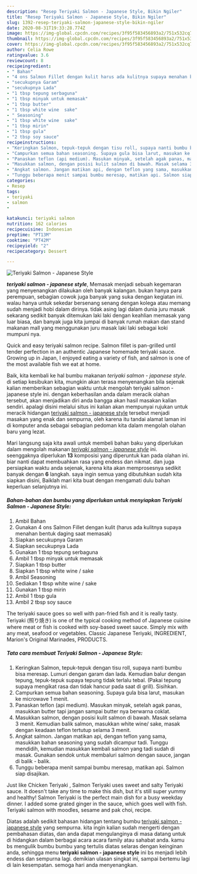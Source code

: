 ```yaml
---
description: "Resep Teriyaki Salmon - Japanese Style, Bikin Ngiler"
title: "Resep Teriyaki Salmon - Japanese Style, Bikin Ngiler"
slug: 1392-resep-teriyaki-salmon-japanese-style-bikin-ngiler
date: 2020-08-31T19:33:28.774Z
image: https://img-global.cpcdn.com/recipes/3f95f583456893a2/751x532cq70/teriyaki-salmon-japanese-style-foto-resep-utama.jpg
thumbnail: https://img-global.cpcdn.com/recipes/3f95f583456893a2/751x532cq70/teriyaki-salmon-japanese-style-foto-resep-utama.jpg
cover: https://img-global.cpcdn.com/recipes/3f95f583456893a2/751x532cq70/teriyaki-salmon-japanese-style-foto-resep-utama.jpg
author: Celia Rowe
ratingvalue: 3.6
reviewcount: 8
recipeingredient:
- " Bahan"
- "4 ons Salmon Fillet dengan kulit harus ada kulitnya supaya menahan bentuk daging saat memasak"
- "secukupnya Garam"
- "secukupnya Lada"
- "1 tbsp tepung serbaguna"
- "1 tbsp minyak untuk memasak"
- "1 tbsp butter"
- "1 tbsp white wine  sake"
- " Seasoning"
- "1 tbsp white wine  sake"
- "1 tbsp mirin"
- "1 tbsp gula"
- "2 tbsp soy sauce"
recipeinstructions:
- "Keringkan Salmon, tepuk-tepuk dengan tisu roll, supaya nanti bumbu bisa meresap. Lumuri dengan garam dan lada. Kemudian balur dengan tepung, tepuk-tepuk supaya tepung tidak terlalu tebal. (Pakai tepung supaya mengikat rasa dan tidak hancur pada saat di grill). Sisihkan."
- "Campurkan semua bahan seasoning. Supaya gula bisa larut, masukan ke microwave 1 menit."
- "Panaskan teflon (api medium). Masukan minyak, setelah agak panas, masukkan butter tapi jangan sampai butter nya berwarna coklat."
- "Masukkan salmon, dengan posisi kulit salmon di bawah. Masak selama 3 menit. Kemudian balik salmon, masukkan white wine/ sake, masak dengan keadaan teflon tertutup selama 3 menit."
- "Angkat salmon. Jangan matikan api, dengan teflon yang sama, masukkan bahan seasoning yang sudah dicampur tadi. Tunggu mendidih, kemudian masukkan kembali salmon yang tadi sudah di masak. Gunakan sendok untuk membaluri salmon dengan sauce, jangan di balik - balik."
- "Tunggu beberapa menit sampai bumbu meresap, matikan api. Salmon siap disajikan."
categories:
- Resep
tags:
- teriyaki
- salmon
- 

katakunci: teriyaki salmon  
nutrition: 162 calories
recipecuisine: Indonesian
preptime: "PT13M"
cooktime: "PT42M"
recipeyield: "2"
recipecategory: Dessert

---
```



![Teriyaki Salmon - Japanese Style](https://img-global.cpcdn.com/recipes/3f95f583456893a2/751x532cq70/teriyaki-salmon-japanese-style-foto-resep-utama.jpg)

<b><i>teriyaki salmon - japanese style</i></b>, Memasak menjadi sebuah kegemaran yang menyenangkan dilakukan oleh banyak kalangan. bukan hanya para perempuan, sebagian cowok juga banyak yang suka dengan kegiatan ini. walau hanya untuk sekedar bersenang senang dengan kolega atau memang sudah menjadi hobi dalam dirinya. tidak asing lagi dalam dunia juru masak sekarang sedikit banyak ditemukan laki laki dengan keahlian memasak yang luar biasa, dan banyak juga kita jumpai di banyak rumah makan dan stand makanan mall yang menggunakan juru masak laki laki sebagai koki mumpuni nya.

Quick and easy teriyaki salmon recipe. Salmon fillet is pan-grilled until tender perfection in an authentic Japanese homemade teriyaki sauce. Growing up in Japan, I enjoyed eating a variety of fish, and salmon is one of the most available fish we eat at home.

Baik, kita kembali ke hal bumbu makanan <i>teriyaki salmon - japanese style</i>. di setiap kesibukan kita, mungkin akan terasa menyenangkan bila sejenak kalian memberikan sebagian waktu untuk mengolah teriyaki salmon - japanese style ini. dengan keberhasilan anda dalam meracik olahan tersebut, akan menjadikan diri anda bangga akan hasil masakan kalian sendiri. apalagi disini melalui situs ini kalian akan mempunyai rujukan untuk meracik hidangan <u>teriyaki salmon - japanese style</u> tersebut menjadi masakan yang enak dan sempurna, oleh karena itu tandai alamat laman ini di komputer anda sebagai sebagian pedoman kita dalam mengolah olahan baru yang lezat.


Mari langsung saja kita awali untuk membeli bahan baku yang diperlukan dalam mengolah makanan <u><i>teriyaki salmon - japanese style</i></u> ini. seenggaknya diperlukan <b>13</b> komposisi yang diperuntuk kan pada olahan ini. biar nanti dapat membuahkan rasa yang endess dan nikmat. dan juga persiapkan waktu anda sejenak, karena kita akan memprosesnya sedikit banyak dengan <b>6</b> langkah. saya ingin semua yang dibutuhkan sudah kita siapkan disini, Baiklah mari kita buat dengan mengamati dulu bahan keperluan selanjutnya ini.

<!--inarticleads1-->

##### Bahan-bahan dan bumbu yang diperlukan untuk menyiapkan Teriyaki Salmon - Japanese Style:

1. Ambil  Bahan
1. Gunakan 4 ons Salmon Fillet dengan kulit (harus ada kulitnya supaya menahan bentuk daging saat memasak)
1. Siapkan secukupnya Garam
1. Siapkan secukupnya Lada
1. Gunakan 1 tbsp tepung serbaguna
1. Ambil 1 tbsp minyak untuk memasak
1. Siapkan 1 tbsp butter
1. Siapkan 1 tbsp white wine / sake
1. Ambil  Seasoning
1. Sediakan 1 tbsp white wine / sake
1. Gunakan 1 tbsp mirin
1. Ambil 1 tbsp gula
1. Ambil 2 tbsp soy sauce


The teriyaki sauce goes so well with pan-fried fish and it is really tasty. Teriyaki (照り焼き) is one of the typical cooking method of Japanese cuisine where meat or fish is cooked with soy-based sweet sauce. Simply mix with any meat, seafood or vegetables. Classic Japanese Teriyaki, INGREDIENT, Marion&#39;s Original Marinades, PRODUCTS. 

<!--inarticleads2-->

##### Tata cara membuat Teriyaki Salmon - Japanese Style:

1. Keringkan Salmon, tepuk-tepuk dengan tisu roll, supaya nanti bumbu bisa meresap. Lumuri dengan garam dan lada. Kemudian balur dengan tepung, tepuk-tepuk supaya tepung tidak terlalu tebal. (Pakai tepung supaya mengikat rasa dan tidak hancur pada saat di grill). Sisihkan.
1. Campurkan semua bahan seasoning. Supaya gula bisa larut, masukan ke microwave 1 menit.
1. Panaskan teflon (api medium). Masukan minyak, setelah agak panas, masukkan butter tapi jangan sampai butter nya berwarna coklat.
1. Masukkan salmon, dengan posisi kulit salmon di bawah. Masak selama 3 menit. Kemudian balik salmon, masukkan white wine/ sake, masak dengan keadaan teflon tertutup selama 3 menit.
1. Angkat salmon. Jangan matikan api, dengan teflon yang sama, masukkan bahan seasoning yang sudah dicampur tadi. Tunggu mendidih, kemudian masukkan kembali salmon yang tadi sudah di masak. Gunakan sendok untuk membaluri salmon dengan sauce, jangan di balik - balik.
1. Tunggu beberapa menit sampai bumbu meresap, matikan api. Salmon siap disajikan.


Just like Chicken Teriyaki , Salmon Teriyaki uses sweet and salty Teriyaki sauce. It doesn&#39;t take any time to make this dish, but it&#39;s still super yummy and healthy! Salmon Teriyaki is the perfect main dish for a busy weekday dinner. I added some grated ginger in the sauce, which goes well with fish. Teriyaki salmon with moodles, sesame and pak choi, recipe. 

Diatas adalah sedikit bahasan hidangan tentang bumbu <u>teriyaki salmon - japanese style</u> yang sempurna. kita ingin kalian sudah mengerti dengan pembahasan diatas, dan anda dapat mengulanginya di masa datang untuk di hidangkan dalam berbagai acara acara family atau sahabat anda. kamu bs mengulik bumbu bumbu yang tertulis diatas selaras dengan keinginan anda, sehingga menu <b>teriyaki salmon - japanese style</b> ini bs menjadi lebih endess dan sempurna lagi. demikian ulasan singkat ini, sampai bertemu lagi di lain kesempatan. semoga hari anda menyenangkan.
